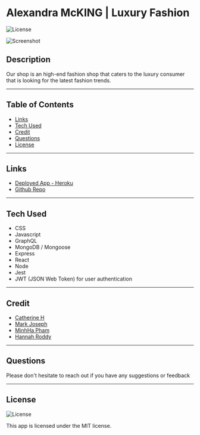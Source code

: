 # Alexandra McKING | Luxury Fashion

![License](https://img.shields.io/badge/License%3A-MIT-green.svg)

![Screenshot](client/src/assets/home-page-mockup.png)

## Description

Our shop is an high-end fashion shop that caters to the luxury consumer that is looking for the latest fashion trends.

---

## Table of Contents

- [Links](#links)
- [Tech Used](#tech-used)
- [Credit](#credit)
- [Questions](#questions)
- [License](#license)

---

## Links

- [Deployed App - Heroku](https://alexandra-mcking-shop.herokuapp.com/)
- [Github Repo](https://github.com/mjos7/high-end-fashion-shop)

---

## Tech Used

- CSS
- Javascript
- GraphQL
- MongoDB / Mongoose
- Express
- React
- Node
- Jest
- JWT (JSON Web Token) for user authentication

---

## Credit

- [Catherine H](https://github.com/cat-bh)
- [Mark Joseph](https://github.com/mjos7)
- [MinhHa Pham](https://github.com/minhhap)
- [Hannah Roddy](https://github.com/hroddy)

---

## Questions

Please don't hesitate to reach out if you have any suggestions or feedback

---

## License

![License](https://img.shields.io/badge/License%3A-MIT-green.svg)

This app is licensed under the MIT license.
